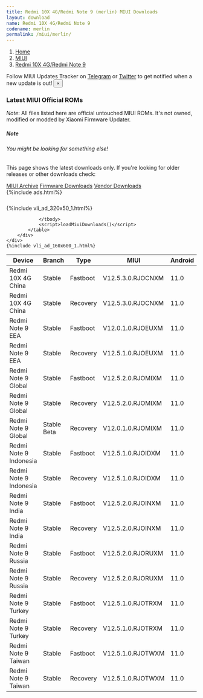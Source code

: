 ```yaml
---
title: Redmi 10X 4G/Redmi Note 9 (merlin) MIUI Downloads
layout: download
name: Redmi 10X 4G/Redmi Note 9
codename: merlin
permalink: /miui/merlin/
---
```

<nav aria-label="breadcrumb">
    <ol class="breadcrumb">
        <li class="breadcrumb-item"><a href="/">Home</a></li>
        <li class="breadcrumb-item"><a href="/miui/">MIUI</a></li>
        <li class="breadcrumb-item active" aria-current="page"><a href="/miui/merlin/">Redmi 10X 4G/Redmi Note 9</a></li>
    </ol>
</nav>
<div class="alert alert-primary alert-dismissible fade show" role="alert">
    Follow MIUI Updates Tracker on <a href="https://t.me/MIUIUpdatesTracker" class="alert-link">Telegram</a>
     or <a href="https://twitter.com/MiFwUpdater" class="alert-link">Twitter</a> to get notified when a new update is out!
    <button type="button" class="close" data-dismiss="alert" aria-label="Close">
        <span aria-hidden="true">&times;</span>
    </button>
</div>

### Latest MIUI Official ROMs
*Note*: All files listed here are official untouched MIUI ROMs. It's not owned, modified or modded by Xiaomi Firmware Updater.
<div class="card">
  <div class="card-body">
    <h5 class="card-title">Note</h5>
    <h6 class="card-subtitle mb-2 text-muted">You might be looking for something else!</h6>
    <p class="card-text">This page shows the latest downloads only.
     If you're looking for older releases or other downloads check:</p>
    <a href="/archive/miui/merlin/" class="card-link">MIUI Archive</a>
    <a href="/firmware/merlin/" class="card-link">Firmware Downloads</a>
    <a href="/vendor/merlin/" class="card-link">Vendor Downloads</a>
  </div>
</div>
{%include ads.html%}
<div class="row justify-content-center">
    <div class="col-10">
        <div class="table-responsive-md" style="margin-top: 25px;">
            {%include vli_ad_320x50_1.html%}
            <table id="miui" class="display dt-responsive nowrap compact table table-striped table-hover table-sm">
                <thead class="thead-dark">
                    <tr>
                        <th data-ref="device">Device</th>
                        <th data-ref="branch">Branch</th>
                        <th data-ref="type">Type</th>
                        <th data-ref="miui">MIUI</th>
                        <th data-ref="android">Android</th>
                        <th data-ref="size">Size</th>
                        <th data-ref="size">Date</th>
                        <th data-ref="link">Link</th>
                    </tr>
                </thead>
                <tbody>
                <tr><td>Redmi 10X 4G China</td><td>Stable</td><td>Fastboot</td><td>V12.5.3.0.RJOCNXM</td><td>11.0</td><td>4.1 GB</td><td>2021-10-18</td><td><a href="/miui/merlin/stable/V12.5.3.0.RJOCNXM/">Download</a></td></tr>
<tr><td>Redmi 10X 4G China</td><td>Stable</td><td>Recovery</td><td>V12.5.3.0.RJOCNXM</td><td>11.0</td><td>3.0 GB</td><td>2021-11-02</td><td><a href="/miui/merlin/stable/V12.5.3.0.RJOCNXM/">Download</a></td></tr>
<tr><td>Redmi Note 9 EEA</td><td>Stable</td><td>Fastboot</td><td>V12.0.1.0.RJOEUXM</td><td>11.0</td><td>4.7 GB</td><td>2021-06-15</td><td><a href="/miui/merlin/stable/V12.0.1.0.RJOEUXM/">Download</a></td></tr>
<tr><td>Redmi Note 9 EEA</td><td>Stable</td><td>Recovery</td><td>V12.5.1.0.RJOEUXM</td><td>11.0</td><td>2.4 GB</td><td>2021-08-17</td><td><a href="/miui/merlin/stable/V12.5.1.0.RJOEUXM/">Download</a></td></tr>
<tr><td>Redmi Note 9 Global</td><td>Stable</td><td>Fastboot</td><td>V12.5.2.0.RJOMIXM</td><td>11.0</td><td>4.8 GB</td><td>2021-10-16</td><td><a href="/miui/merlin/stable/V12.5.2.0.RJOMIXM/">Download</a></td></tr>
<tr><td>Redmi Note 9 Global</td><td>Stable</td><td>Recovery</td><td>V12.5.2.0.RJOMIXM</td><td>11.0</td><td>2.4 GB</td><td>2021-10-22</td><td><a href="/miui/merlin/stable/V12.5.2.0.RJOMIXM/">Download</a></td></tr>
<tr><td>Redmi Note 9 Global</td><td>Stable Beta</td><td>Recovery</td><td>V12.0.1.0.RJOMIXM</td><td>11.0</td><td>2.1 GB</td><td>2021-05-27</td><td><a href="/miui/merlin/stable beta/V12.0.1.0.RJOMIXM/">Download</a></td></tr>
<tr><td>Redmi Note 9 Indonesia</td><td>Stable</td><td>Fastboot</td><td>V12.5.1.0.RJOIDXM</td><td>11.0</td><td>4.1 GB</td><td>2021-08-04</td><td><a href="/miui/merlin/stable/V12.5.1.0.RJOIDXM/">Download</a></td></tr>
<tr><td>Redmi Note 9 Indonesia</td><td>Stable</td><td>Recovery</td><td>V12.5.1.0.RJOIDXM</td><td>11.0</td><td>2.4 GB</td><td>2021-08-10</td><td><a href="/miui/merlin/stable/V12.5.1.0.RJOIDXM/">Download</a></td></tr>
<tr><td>Redmi Note 9 India</td><td>Stable</td><td>Fastboot</td><td>V12.5.2.0.RJOINXM</td><td>11.0</td><td>3.0 GB</td><td>2021-10-17</td><td><a href="/miui/merlin/stable/V12.5.2.0.RJOINXM/">Download</a></td></tr>
<tr><td>Redmi Note 9 India</td><td>Stable</td><td>Recovery</td><td>V12.5.2.0.RJOINXM</td><td>11.0</td><td>2.4 GB</td><td>2021-10-27</td><td><a href="/miui/merlin/stable/V12.5.2.0.RJOINXM/">Download</a></td></tr>
<tr><td>Redmi Note 9 Russia</td><td>Stable</td><td>Fastboot</td><td>V12.5.2.0.RJORUXM</td><td>11.0</td><td>4.3 GB</td><td>2021-11-15</td><td><a href="/miui/merlin/stable/V12.5.2.0.RJORUXM/">Download</a></td></tr>
<tr><td>Redmi Note 9 Russia</td><td>Stable</td><td>Recovery</td><td>V12.5.2.0.RJORUXM</td><td>11.0</td><td>2.5 GB</td><td>2021-11-19</td><td><a href="/miui/merlin/stable/V12.5.2.0.RJORUXM/">Download</a></td></tr>
<tr><td>Redmi Note 9 Turkey</td><td>Stable</td><td>Fastboot</td><td>V12.5.1.0.RJOTRXM</td><td>11.0</td><td>3.8 GB</td><td>2021-08-04</td><td><a href="/miui/merlin/stable/V12.5.1.0.RJOTRXM/">Download</a></td></tr>
<tr><td>Redmi Note 9 Turkey</td><td>Stable</td><td>Recovery</td><td>V12.5.1.0.RJOTRXM</td><td>11.0</td><td>2.4 GB</td><td>2021-08-08</td><td><a href="/miui/merlin/stable/V12.5.1.0.RJOTRXM/">Download</a></td></tr>
<tr><td>Redmi Note 9 Taiwan</td><td>Stable</td><td>Fastboot</td><td>V12.5.1.0.RJOTWXM</td><td>11.0</td><td>3.6 GB</td><td>2021-08-12</td><td><a href="/miui/merlin/stable/V12.5.1.0.RJOTWXM/">Download</a></td></tr>
<tr><td>Redmi Note 9 Taiwan</td><td>Stable</td><td>Recovery</td><td>V12.5.1.0.RJOTWXM</td><td>11.0</td><td>2.3 GB</td><td>2021-08-19</td><td><a href="/miui/merlin/stable/V12.5.1.0.RJOTWXM/">Download</a></td></tr>

                </tbody>
                <script>loadMiuiDownloads()</script>
            </table>
        </div>
    </div>
    {%include vli_ad_160x600_1.html%}
</div>
